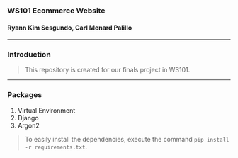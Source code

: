 ### WS101 Ecommerce Website
#### Ryann Kim Sesgundo, Carl Menard Palillo

---
### Introduction
> This repository is created for our finals project in WS101.

---
### Packages
1. Virtual Environment
2. Django
3. Argon2

> To easily install the dependencies, execute the command `pip install -r requirements.txt`.
